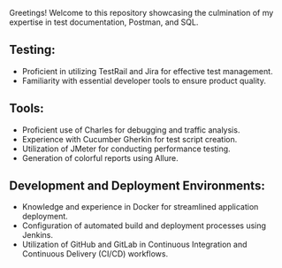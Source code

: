 
Greetings! Welcome to this repository showcasing the culmination of my expertise in test documentation, Postman, and SQL.

## Testing:

- Proficient in utilizing TestRail and Jira for effective test management.
- Familiarity with essential developer tools to ensure product quality.

## Tools:

- Proficient use of Charles for debugging and traffic analysis.
- Experience with Cucumber Gherkin for test script creation.
- Utilization of JMeter for conducting performance testing.
- Generation of colorful reports using Allure.

## Development and Deployment Environments:

- Knowledge and experience in Docker for streamlined application deployment.
- Configuration of automated build and deployment processes using Jenkins.
- Utilization of GitHub and GitLab in Continuous Integration and Continuous Delivery (CI/CD) workflows.
